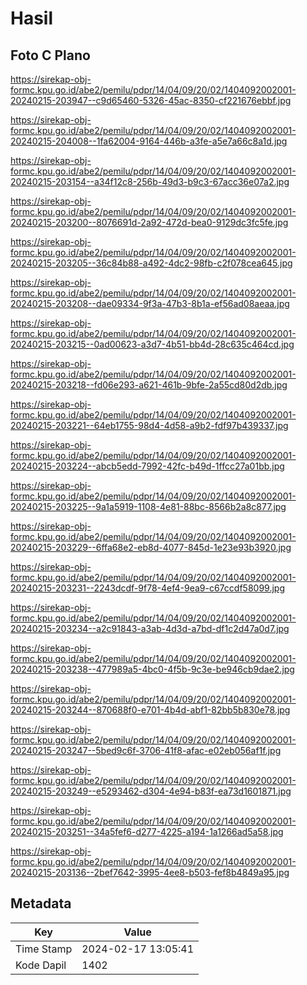 # Hasil

## Foto C Plano

https://sirekap-obj-formc.kpu.go.id/abe2/pemilu/pdpr/14/04/09/20/02/1404092002001-20240215-203947--c9d65460-5326-45ac-8350-cf221676ebbf.jpg

https://sirekap-obj-formc.kpu.go.id/abe2/pemilu/pdpr/14/04/09/20/02/1404092002001-20240215-204008--1fa62004-9164-446b-a3fe-a5e7a66c8a1d.jpg

https://sirekap-obj-formc.kpu.go.id/abe2/pemilu/pdpr/14/04/09/20/02/1404092002001-20240215-203154--a34f12c8-256b-49d3-b9c3-67acc36e07a2.jpg

https://sirekap-obj-formc.kpu.go.id/abe2/pemilu/pdpr/14/04/09/20/02/1404092002001-20240215-203200--8076691d-2a92-472d-bea0-9129dc3fc5fe.jpg

https://sirekap-obj-formc.kpu.go.id/abe2/pemilu/pdpr/14/04/09/20/02/1404092002001-20240215-203205--36c84b88-a492-4dc2-98fb-c2f078cea645.jpg

https://sirekap-obj-formc.kpu.go.id/abe2/pemilu/pdpr/14/04/09/20/02/1404092002001-20240215-203208--dae09334-9f3a-47b3-8b1a-ef56ad08aeaa.jpg

https://sirekap-obj-formc.kpu.go.id/abe2/pemilu/pdpr/14/04/09/20/02/1404092002001-20240215-203215--0ad00623-a3d7-4b51-bb4d-28c635c464cd.jpg

https://sirekap-obj-formc.kpu.go.id/abe2/pemilu/pdpr/14/04/09/20/02/1404092002001-20240215-203218--fd06e293-a621-461b-9bfe-2a55cd80d2db.jpg

https://sirekap-obj-formc.kpu.go.id/abe2/pemilu/pdpr/14/04/09/20/02/1404092002001-20240215-203221--64eb1755-98d4-4d58-a9b2-fdf97b439337.jpg

https://sirekap-obj-formc.kpu.go.id/abe2/pemilu/pdpr/14/04/09/20/02/1404092002001-20240215-203224--abcb5edd-7992-42fc-b49d-1ffcc27a01bb.jpg

https://sirekap-obj-formc.kpu.go.id/abe2/pemilu/pdpr/14/04/09/20/02/1404092002001-20240215-203225--9a1a5919-1108-4e81-88bc-8566b2a8c877.jpg

https://sirekap-obj-formc.kpu.go.id/abe2/pemilu/pdpr/14/04/09/20/02/1404092002001-20240215-203229--6ffa68e2-eb8d-4077-845d-1e23e93b3920.jpg

https://sirekap-obj-formc.kpu.go.id/abe2/pemilu/pdpr/14/04/09/20/02/1404092002001-20240215-203231--2243dcdf-9f78-4ef4-9ea9-c67ccdf58099.jpg

https://sirekap-obj-formc.kpu.go.id/abe2/pemilu/pdpr/14/04/09/20/02/1404092002001-20240215-203234--a2c91843-a3ab-4d3d-a7bd-df1c2d47a0d7.jpg

https://sirekap-obj-formc.kpu.go.id/abe2/pemilu/pdpr/14/04/09/20/02/1404092002001-20240215-203238--477989a5-4bc0-4f5b-9c3e-be946cb9dae2.jpg

https://sirekap-obj-formc.kpu.go.id/abe2/pemilu/pdpr/14/04/09/20/02/1404092002001-20240215-203244--870688f0-e701-4b4d-abf1-82bb5b830e78.jpg

https://sirekap-obj-formc.kpu.go.id/abe2/pemilu/pdpr/14/04/09/20/02/1404092002001-20240215-203247--5bed9c6f-3706-41f8-afac-e02eb056af1f.jpg

https://sirekap-obj-formc.kpu.go.id/abe2/pemilu/pdpr/14/04/09/20/02/1404092002001-20240215-203249--e5293462-d304-4e94-b83f-ea73d1601871.jpg

https://sirekap-obj-formc.kpu.go.id/abe2/pemilu/pdpr/14/04/09/20/02/1404092002001-20240215-203251--34a5fef6-d277-4225-a194-1a1266ad5a58.jpg

https://sirekap-obj-formc.kpu.go.id/abe2/pemilu/pdpr/14/04/09/20/02/1404092002001-20240215-203136--2bef7642-3995-4ee8-b503-fef8b4849a95.jpg


## Metadata

| Key        | Value               |
| ---------- | ------------------- |
| Time Stamp | 2024-02-17 13:05:41 |
| Kode Dapil | 1402                |



